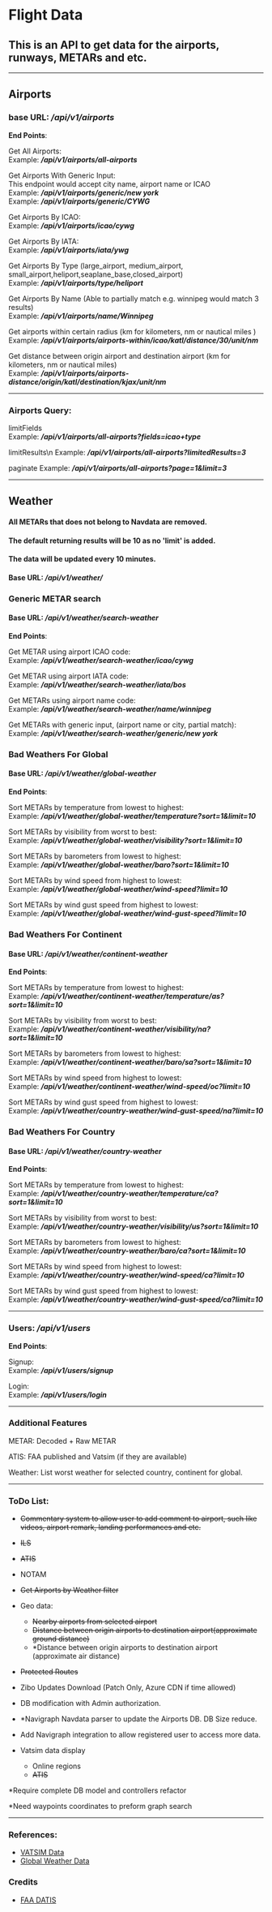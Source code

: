 # Flight Data

## This is an API to get data for the airports, runways, METARs and etc.

---

## Airports

### base URL: */api/v1/airports*

**End Points**:

Get All Airports:\
Example: ***/api/v1/airports/all-airports***

Get Airports With Generic Input:\
This endpoint would accept city name, airport name or ICAO\
Example: ***/api/v1/airports/generic/new york***\
Example: ***/api/v1/airports/generic/CYWG***

Get Airports By ICAO:\
Example: ***/api/v1/airports/icao/cywg***

Get Airports By IATA:\
Example: ***/api/v1/airports/iata/ywg***

Get Airports By Type (large_airport, medium_airport, small_airport,heliport,seaplane_base,closed_airport)\
Example: ***/api/v1/airports/type/heliport***

Get Airports By Name (Able to partially match e.g. winnipeg would match 3 results)\
Example: ***/api/v1/airports/name/Winnipeg***

Get airports within certain radius (km for kilometers, nm or nautical miles )\
Example: ***/api/v1/airports/airports-within/icao/katl/distance/30/unit/nm***

Get distance between origin airport and destination airport (km for kilometers, nm or nautical miles)\
Example: ***/api/v1/airports/airports-distance/origin/katl/destination/kjax/unit/nm***

---

### Airports Query:

limitFields\
Example: ***/api/v1/airports/all-airports?fields=icao+type***

limitResults\n
Example: ***/api/v1/airports/all-airports?limitedResults=3***

paginate
Example: ***/api/v1/airports/all-airports?page=1&limit=3***

---

## Weather

#### All METARs that does not belong to Navdata are removed.

#### The default returning results will be 10 as no 'limit' is added.

#### The data will be updated every 10 minutes.

#### Base URL: */api/v1/weather/*

### Generic METAR search

#### Base URL:  */api/v1/weather/search-weather*

**End Points**:

Get METAR using airport ICAO code: \
Example: ***/api/v1/weather/search-weather/icao/cywg***

Get METAR using airport IATA code: \
Example: ***/api/v1/weather/search-weather/iata/bos***

Get METARs using airport name code: \
Example: ***/api/v1/weather/search-weather/name/winnipeg***

Get METARs with generic input, (airport name or city, partial match): \
Example: ***/api/v1/weather/search-weather/generic/new york***

### Bad Weathers For Global

#### Base URL:  */api/v1/weather/global-weather*

**End Points**:

Sort METARs by temperature from lowest to highest:\
Example: ***/api/v1/weather/global-weather/temperature?sort=1&limit=10***

Sort METARs by visibility from worst to best:\
Example: ***/api/v1/weather/global-weather/visibility?sort=1&limit=10***

Sort METARs by barometers from lowest to highest:\
Example: ***/api/v1/weather/global-weather/baro?sort=1&limit=10***

Sort METARs by wind speed from highest to lowest:\
Example: ***/api/v1/weather/global-weather/wind-speed?limit=10***

Sort METARs by wind gust speed from highest to lowest:\
Example: ***/api/v1/weather/global-weather/wind-gust-speed?limit=10***

### Bad Weathers For Continent

#### Base URL:  */api/v1/weather/continent-weather*

**End Points**:

Sort METARs by temperature from lowest to highest:\
Example: ***/api/v1/weather/continent-weather/temperature/as?sort=1&limit=10***

Sort METARs by visibility from worst to best:\
Example: ***/api/v1/weather/continent-weather/visibility/na?sort=1&limit=10***

Sort METARs by barometers from lowest to highest:\
Example: ***/api/v1/weather/continent-weather/baro/sa?sort=1&limit=10***

Sort METARs by wind speed from highest to lowest:\
Example: ***/api/v1/weather/continent-weather/wind-speed/oc?limit=10***

Sort METARs by wind gust speed from highest to lowest:\
Example: ***/api/v1/weather/country-weather/wind-gust-speed/na?limit=10***

### Bad Weathers For Country

#### Base URL:  */api/v1/weather/country-weather*

**End Points**:

Sort METARs by temperature from lowest to highest:\
Example: ***/api/v1/weather/country-weather/temperature/ca?sort=1&limit=10***

Sort METARs by visibility from worst to best:\
Example: ***/api/v1/weather/country-weather/visibility/us?sort=1&limit=10***

Sort METARs by barometers from lowest to highest:\
Example: ***/api/v1/weather/country-weather/baro/ca?sort=1&limit=10***

Sort METARs by wind speed from highest to lowest:\
Example: ***/api/v1/weather/country-weather/wind-speed/ca?limit=10***

Sort METARs by wind gust speed from highest to lowest:\
Example: ***/api/v1/weather/country-weather/wind-gust-speed/ca?limit=10***

---

### Users: */api/v1/users*

**End Points**:

Signup: \
Example: ***/api/v1/users/signup***

Login:\
Example: ***/api/v1/users/login***

---

### Additional Features

METAR: Decoded + Raw METAR

ATIS: FAA published and Vatsim (if they are available)

Weather: List worst weather for selected country, continent for global.

---

### ToDo List:

* ~~Commentary system to allow user to add comment to airport, such like videos, airport remark, landing performances
  and
  etc.~~
* ~~ILS~~
* ~~ATIS~~
* NOTAM

* ~~Get Airports by Weather filter~~

* Geo data:
    * ~~Nearby airports from selected airport~~
    * ~~Distance between origin airports to destination airport(approximate ground distance)~~
    * *Distance between origin airports to destination airport (approximate air distance)
* ~~Protected Routes~~

* Zibo Updates Download (Patch Only, Azure CDN if time allowed)

* DB modification with Admin authorization.

* *Navigraph Navdata parser to update the Airports DB. DB Size reduce.

* Add Navigraph integration to allow registered user to access more data.

* Vatsim data display

    * Online regions
    * ~~ATIS~~

*Require complete DB model and controllers refactor

*Need waypoints coordinates to preform graph search

---

### References:

- [VATSIM Data](https://data.vatsim.net/v3/vatsim-data.json)
- [Global Weather Data](https://www.aviationweather.gov/dataserver)

### Credits

- [ FAA DATIS ](https://datis.clowd.io/) 

